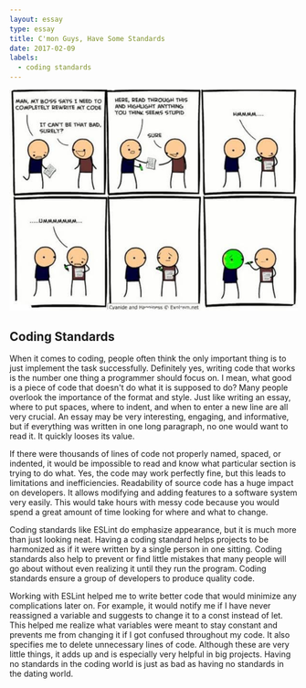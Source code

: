 ```yaml
---
layout: essay
type: essay
title: C'mon Guys, Have Some Standards
date: 2017-02-09
labels:
  - coding standards
---
```


<img class="ui medium left floated image" src="../images/code-review-2.jpg">

## Coding Standards

When it comes to coding, people often think the only important thing is to just implement the task successfully. Definitely yes, writing code that works is the number one thing a programmer should focus on. I mean, what good is a piece of code that doesn't do what it is supposed to do? Many people overlook the importance of the format and style. Just like writing an essay, where to put spaces, where to indent, and when to enter a new line are all very crucial. An essay may be very interesting, engaging, and informative, but if everything was written in one long paragraph, no one would want to read it. It quickly looses its value.

If there were thousands of lines of code not properly named, spaced, or indented, it would be impossible to read and know what particular section is trying to do what. Yes, the code may work perfectly fine, but this leads to limitations and inefficiencies. Readability of source code has a huge impact on developers. It allows modifying and adding features to a software system very easily. This would take hours with messy code because you would spend a great amount of time looking for where and what to change. 

Coding standards like ESLint do emphasize appearance, but it is much more than just looking neat. Having a coding standard helps projects to be harmonized as if it were written by a single person in one sitting. Coding standards also help to prevent or find little mistakes that many people will go about without even realizing it until they run the program. Coding standards ensure a group of developers to produce quality code. 

Working with ESLint helped me to write better code that would minimize any complications later on. For example, it would notify me if I have never reassigned a variable and suggests to change it to a const instead of let. This helped me realize what variables were meant to stay constant and prevents me from changing it if I got confused throughout my code. It also specifies me to delete unnecessary lines of code. Although these are very little things, it adds up and is especially very helpful in big projects. Having no standards in the coding world is just as bad as having no standards in the dating world.

